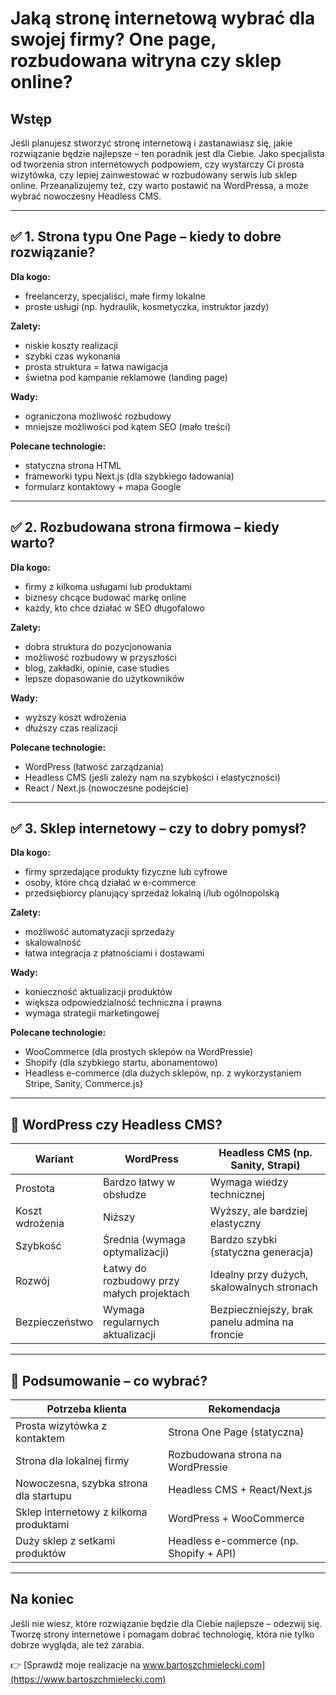 
# Jaką stronę internetową wybrać dla swojej firmy? One page, rozbudowana witryna czy sklep online?

## Wstęp
Jeśli planujesz stworzyć stronę internetową i zastanawiasz się, jakie rozwiązanie będzie najlepsze – ten poradnik jest dla Ciebie. Jako specjalista od tworzenia stron internetowych podpowiem, czy wystarczy Ci prosta wizytówka, czy lepiej zainwestować w rozbudowany serwis lub sklep online. Przeanalizujemy też, czy warto postawić na WordPressa, a może wybrać nowoczesny Headless CMS.

---

## ✅ 1. Strona typu One Page – kiedy to dobre rozwiązanie?

**Dla kogo:**  
- freelancerzy, specjaliści, małe firmy lokalne  
- proste usługi (np. hydraulik, kosmetyczka, instruktor jazdy)

**Zalety:**  
- niskie koszty realizacji  
- szybki czas wykonania  
- prosta struktura = łatwa nawigacja  
- świetna pod kampanie reklamowe (landing page)

**Wady:**  
- ograniczona możliwość rozbudowy  
- mniejsze możliwości pod kątem SEO (mało treści)

**Polecane technologie:**  
- statyczna strona HTML  
- frameworki typu Next.js (dla szybkiego ładowania)  
- formularz kontaktowy + mapa Google

---

## ✅ 2. Rozbudowana strona firmowa – kiedy warto?

**Dla kogo:**  
- firmy z kilkoma usługami lub produktami  
- biznesy chcące budować markę online  
- każdy, kto chce działać w SEO długofalowo

**Zalety:**  
- dobra struktura do pozycjonowania  
- możliwość rozbudowy w przyszłości  
- blog, zakładki, opinie, case studies  
- lepsze dopasowanie do użytkowników

**Wady:**  
- wyższy koszt wdrożenia  
- dłuższy czas realizacji

**Polecane technologie:**  
- WordPress (łatwość zarządzania)  
- Headless CMS (jeśli zależy nam na szybkości i elastyczności)  
- React / Next.js (nowoczesne podejście)

---

## ✅ 3. Sklep internetowy – czy to dobry pomysł?

**Dla kogo:**  
- firmy sprzedające produkty fizyczne lub cyfrowe  
- osoby, które chcą działać w e-commerce  
- przedsiębiorcy planujący sprzedaż lokalną i/lub ogólnopolską

**Zalety:**  
- możliwość automatyzacji sprzedaży  
- skalowalność  
- łatwa integracja z płatnościami i dostawami

**Wady:**  
- konieczność aktualizacji produktów  
- większa odpowiedzialność techniczna i prawna  
- wymaga strategii marketingowej

**Polecane technologie:**  
- WooCommerce (dla prostych sklepów na WordPressie)  
- Shopify (dla szybkiego startu, abonamentowo)  
- Headless e-commerce (dla dużych sklepów, np. z wykorzystaniem Stripe, Sanity, Commerce.js)

---

## 🔧 WordPress czy Headless CMS?

| Wariant        | WordPress                                 | Headless CMS (np. Sanity, Strapi)          |
|----------------|--------------------------------------------|--------------------------------------------|
| Prostota       | Bardzo łatwy w obsłudze                    | Wymaga wiedzy technicznej                  |
| Koszt wdrożenia| Niższy                                     | Wyższy, ale bardziej elastyczny           |
| Szybkość       | Średnia (wymaga optymalizacji)             | Bardzo szybki (statyczna generacja)       |
| Rozwój         | Łatwy do rozbudowy przy małych projektach  | Idealny przy dużych, skalowalnych stronach|
| Bezpieczeństwo | Wymaga regularnych aktualizacji            | Bezpieczniejszy, brak panelu admina na froncie|

---

## 🧠 Podsumowanie – co wybrać?

| Potrzeba klienta                         | Rekomendacja                           |
|------------------------------------------|----------------------------------------|
| Prosta wizytówka z kontaktem             | Strona One Page (statyczna)            |
| Strona dla lokalnej firmy                | Rozbudowana strona na WordPressie      |
| Nowoczesna, szybka strona dla startupu   | Headless CMS + React/Next.js           |
| Sklep internetowy z kilkoma produktami   | WordPress + WooCommerce                |
| Duży sklep z setkami produktów           | Headless e-commerce (np. Shopify + API)|

---

## Na koniec
Jeśli nie wiesz, które rozwiązanie będzie dla Ciebie najlepsze – odezwij się. Tworzę strony internetowe i pomagam dobrać technologię, która nie tylko dobrze wygląda, ale też zarabia.

👉 [Sprawdź moje realizacje na www.bartoszchmielecki.com](https://www.bartoszchmielecki.com)
